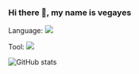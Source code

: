 ### Hi there 👋, my name is vegayes

Language: 
<img src="https://img.shields.io/badge/Java-007396?style=flat-square&logo=Java&logoColor=white"/>

Tool:
<img src="https://img.shields.io/badge/IntelliJ IDEA-000000?style=flat-square&logo=IntelliJ-IDEA&logoColor=white"/>

<!--
[![Top Langs](https://github-readme-stats.vercel.app/api/top-langs/?username=vegayes)](https://github.com/anuraghazra/github-readme-stats)
-->

![GitHub stats](https://github-readme-stats.vercel.app/api?username=vegayes&show_icons=true)  

<!--
**vegayes/vegayes** is a ✨ _special_ ✨ repository because its `README.md` (this file) appears on your GitHub profile.

Here are some ideas to get you started:

- 🔭 I’m currently working on ...
- 🌱 I’m currently learning ...
- 👯 I’m looking to collaborate on ...
- 🤔 I’m looking for help with ...
- 💬 Ask me about ...
- 📫 How to reach me: ...
- 😄 Pronouns: ...
- ⚡ Fun fact: ...
-->
